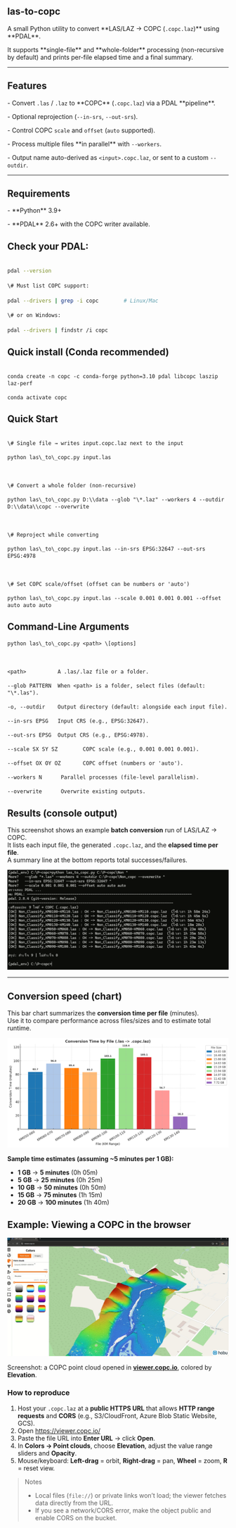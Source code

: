 ## las-to-copc



A small Python utility to convert \*\*LAS/LAZ → COPC (`.copc.laz`)\*\* using \*\*PDAL\*\*.  

It supports \*\*single-file\*\* and \*\*whole-folder\*\* processing (non-recursive by default) and prints per-file elapsed time and a final summary.



---



## Features



\- Convert `.las` / `.laz` to \*\*COPC\*\* (`.copc.laz`) via a PDAL \*\*pipeline\*\*.

\- Optional reprojection (`--in-srs`, `--out-srs`).

\- Control COPC `scale` and `offset` (`auto` supported).

\- Process multiple files \*\*in parallel\*\* with `--workers`.

\- Output name auto-derived as `<input>.copc.laz`, or sent to a custom `--outdir`.



---



## Requirements



\- \*\*Python\*\* 3.9+

\- \*\*PDAL\*\* 2.6+ with the COPC writer available.



## Check your PDAL:

```bash

pdal --version

\# Must list COPC support:

pdal --drivers | grep -i copc        # Linux/Mac

\# or on Windows:

pdal --drivers | findstr /i copc
```


## Quick install (Conda recommended)
```

conda create -n copc -c conda-forge python=3.10 pdal libcopc laszip laz-perf

conda activate copc
```


## Quick Start
```

\# Single file → writes input.copc.laz next to the input

python las\_to\_copc.py input.las



\# Convert a whole folder (non-recursive)

python las\_to\_copc.py D:\\data --glob "\*.laz" --workers 4 --outdir D:\\data\\copc --overwrite



\# Reproject while converting

python las\_to\_copc.py input.las --in-srs EPSG:32647 --out-srs EPSG:4978



\# Set COPC scale/offset (offset can be numbers or 'auto')

python las\_to\_copc.py input.las --scale 0.001 0.001 0.001 --offset auto auto auto
```


## Command-Line Arguments
```
python las\_to\_copc.py <path> \[options]



<path>          A .las/.laz file or a folder.

--glob PATTERN  When <path> is a folder, select files (default: "\*.las").

-o, --outdir    Output directory (default: alongside each input file).

--in-srs EPSG   Input CRS (e.g., EPSG:32647).

--out-srs EPSG  Output CRS (e.g., EPSG:4978).

--scale SX SY SZ        COPC scale (e.g., 0.001 0.001 0.001).

--offset OX OY OZ       COPC offset (numbers or 'auto').

--workers N      Parallel processes (file-level parallelism).

--overwrite      Overwrite existing outputs.
```

## Results (console output)

This screenshot shows an example **batch conversion** run of LAS/LAZ → COPC.  
It lists each input file, the generated `.copc.laz`, and the **elapsed time per file**.  
A summary line at the bottom reports total successes/failures.

![Batch conversion results](./Result.png)

---

## Conversion speed (chart)

This bar chart summarizes the **conversion time per file** (minutes).  
Use it to compare performance across files/sizes and to estimate total runtime.

![Conversion time per file (.las → .copc.laz)](./Conversion_Time.png)

**Sample time estimates (assuming ~5 minutes per 1 GB):**
- **1 GB** → **5 minutes** (0h 05m)  
- **5 GB** → **25 minutes** (0h 25m)  
- **10 GB** → **50 minutes** (0h 50m)  
- **15 GB** → **75 minutes** (1h 15m)  
- **20 GB** → **100 minutes** (1h 40m)


## Example: Viewing a COPC in the browser

![COPC in viewer.copc.io – elevation coloring](./Preview.jpeg)
<!-- Change the path above if your image lives elsewhere, e.g., assets/Preview.jpeg -->

Screenshot: a COPC point cloud opened in **[viewer.copc.io](https://viewer.copc.io/)**, colored by **Elevation**.

### How to reproduce
1. Host your `.copc.laz` at a **public HTTPS URL** that allows **HTTP range requests** and **CORS** (e.g., S3/CloudFront, Azure Blob Static Website, GCS).
2. Open https://viewer.copc.io/
3. Paste the file URL into **Enter URL** → click **Open**.
4. In **Colors → Point clouds**, choose **Elevation**, adjust the value range sliders and **Opacity**.
5. Mouse/keyboard: **Left-drag** = orbit, **Right-drag** = pan, **Wheel** = zoom, **R** = reset view.

> Notes
> - Local files (`file://`) or private links won’t load; the viewer fetches data directly from the URL.
> - If you see a network/CORS error, make the object public and enable CORS on the bucket.


